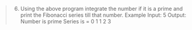 > 6. Using the above program integrate the number if it is a prime and print the Fibonacci series till that number.
Example
Input: 5 Output:
Number is prime
Series is = 0 1 1 2 3

